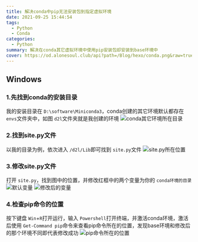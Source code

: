 ```yaml
---
title: 解决conda中pip无法安装包到指定虚拟环境
date: 2021-09-25 15:44:54
tags:
  - Python
  - Conda
categories:
  - Python
summary: 解决在conda其它虚拟环境中使用pip安装包却安装到base环境中
cover: https://od.alonesoul.club/api?path=/Blog/hexo/conda.png&raw=true
---
```

## Windows

### 1.先找到conda的安装目录

我的安装目录在 `D:\software\Miniconda3`，conda创建的其它环境默认都存在 `envs`文件夹中，如图 `d2l`文件夹就是我创建的环境
![conda其它环境所在目录](https://od.alonesoul.club/api?path=/Blog/20210925/conda%E5%85%B6%E5%AE%83%E7%8E%AF%E5%A2%83%E6%89%80%E5%9C%A8%E7%9B%AE%E5%BD%95.jpg&raw=true)

### 2.找到site.py文件

以我的目录为例，依次进入 `/d2l/Lib`即可找到 `site.py`文件
![site.py所在位置](https://od.alonesoul.club/api?path=/Blog/20210925/site.jpg&raw=true)

### 3.修改site.py文件

打开 `site.py`，找到图中的位置，并修改红框中的两个变量为你的 `conda环境的目录`
![默认变量](https://od.alonesoul.club/api?path=/Blog/20210925/%E9%BB%98%E8%AE%A4%E5%8F%98%E9%87%8F.jpg&raw=true)
![修改后的变量](https://od.alonesoul.club/api?path=/Blog/20210925/%E4%BF%AE%E6%94%B9%E5%90%8E%E7%9A%84%E5%8F%98%E9%87%8F.jpg&raw=true)

### 4.检查pip命令的位置

按下键盘 `Win`+`R`打开运行，输入 `Powershell`打开终端，并激活conda环境，激活后使用 `Get-Command pip`命令来查看pip命令所在的位置，发现base环境和修改后的那个环境不同即代表修改成功
![pip命令所在的位置](https://od.alonesoul.club/api?path=/Blog/20210925/pip%E5%91%BD%E4%BB%A4%E4%BD%8D%E7%BD%AE.jpg&raw=true)
